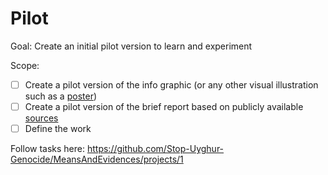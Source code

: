 # Pilot

Goal: Create an initial pilot version to learn and experiment

Scope:

- [ ] Create a pilot version of the info graphic (or any other visual illustration such as a [poster](MeansAndEvidencesPoster.pdf))
- [ ] Create a pilot version of the brief report based on publicly available [sources](Sources.md)
- [ ] Define the work

Follow tasks here: https://github.com/Stop-Uyghur-Genocide/MeansAndEvidences/projects/1

